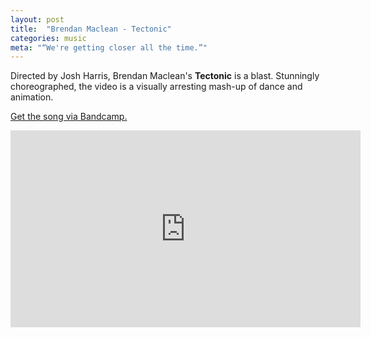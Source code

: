 ```yaml
---
layout: post
title:  "Brendan Maclean - Tectonic"
categories: music
meta: "“We're getting closer all the time.”"
---
```


Directed by Josh Harris, Brendan Maclean's **Tectonic** is a blast. Stunningly choreographed, the video is a visually arresting mash-up of dance and animation.

[Get the song via Bandcamp.](https://brendanmaclean.bandcamp.com/track/tectonic)

<div class="flex-video widescreen"><iframe width="560" height="315" src="https://www.youtube.com/embed/PEgZkfiiPTk?rel=0&amp;showinfo=0" frameborder="0" allowfullscreen></iframe></div>